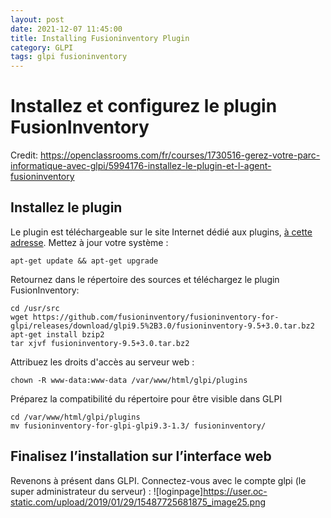 ```yaml
---
layout: post
date: 2021-12-07 11:45:00
title: Installing Fusioninventory Plugin
category: GLPI
tags: glpi fusioninventory
---
```


# Installez et configurez le plugin FusionInventory

Credit: https://openclassrooms.com/fr/courses/1730516-gerez-votre-parc-informatique-avec-glpi/5994176-installez-le-plugin-et-l-agent-fusioninventory

## Installez le plugin

Le plugin est téléchargeable sur le site Internet dédié aux plugins, [à cette adresse](https://github.com/fusioninventory/fusioninventory-for-glpi/releases).
Mettez à jour votre système :
```
apt-get update && apt-get upgrade
```
Retournez dans le répertoire des sources et téléchargez le plugin FusionInventory:
```
cd /usr/src
wget https://github.com/fusioninventory/fusioninventory-for-glpi/releases/download/glpi9.5%2B3.0/fusioninventory-9.5+3.0.tar.bz2
apt-get install bzip2
tar xjvf fusioninventory-9.5+3.0.tar.bz2
```
Attribuez les droits d'accès au serveur web :
```
chown -R www-data:www-data /var/www/html/glpi/plugins
```
Préparez la compatibilité du répertoire pour être visible dans GLPI
```
cd /var/www/html/glpi/plugins
mv fusioninventory-for-glpi-glpi9.3-1.3/ fusioninventory/
```
## Finalisez l’installation sur l’interface web

Revenons à présent dans GLPI. Connectez-vous avec le compte glpi (le super administrateur du serveur) :
![loginpage]https://user.oc-static.com/upload/2019/01/29/15487725681875_image25.png
